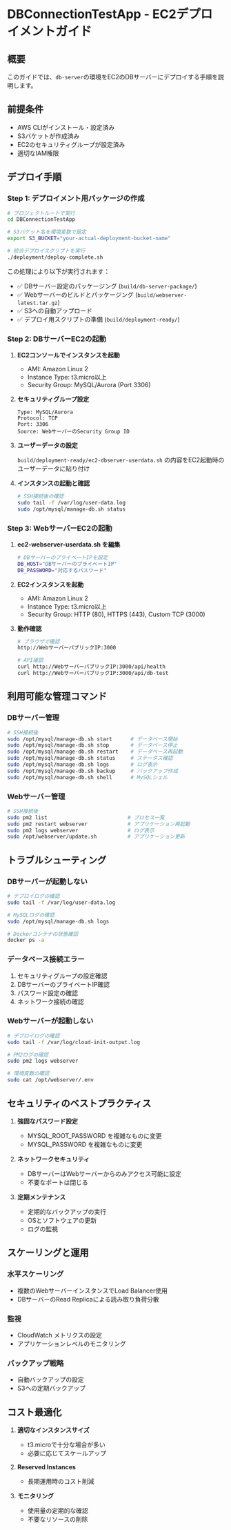 # DBConnectionTestApp - EC2デプロイメントガイド

## 概要

このガイドでは、`db-server`の環境をEC2のDBサーバーにデプロイする手順を説明します。

## 前提条件

- AWS CLIがインストール・設定済み
- S3バケットが作成済み
- EC2のセキュリティグループが設定済み
- 適切なIAM権限

## デプロイ手順

### Step 1: デプロイメント用パッケージの作成

```bash
# プロジェクトルートで実行
cd DBConnectionTestApp

# S3バケット名を環境変数で設定
export S3_BUCKET="your-actual-deployment-bucket-name"

# 統合デプロイスクリプトを実行
./deployment/deploy-complete.sh
```

この処理により以下が実行されます：
- ✅ DBサーバー設定のパッケージング (`build/db-server-package/`)
- ✅ Webサーバーのビルドとパッケージング (`build/webserver-latest.tar.gz`)
- ✅ S3への自動アップロード
- ✅ デプロイ用スクリプトの準備 (`build/deployment-ready/`)

### Step 2: DBサーバーEC2の起動

1. **EC2コンソールでインスタンスを起動**
   - AMI: Amazon Linux 2
   - Instance Type: t3.micro以上
   - Security Group: MySQL/Aurora (Port 3306)

2. **セキュリティグループ設定**
   ```
   Type: MySQL/Aurora
   Protocol: TCP
   Port: 3306
   Source: WebサーバーのSecurity Group ID
   ```

3. **ユーザーデータの設定**
   
   `build/deployment-ready/ec2-dbserver-userdata.sh` の内容をEC2起動時のユーザーデータに貼り付け

4. **インスタンスの起動と確認**
   ```bash
   # SSH接続後の確認
   sudo tail -f /var/log/user-data.log
   sudo /opt/mysql/manage-db.sh status
   ```

### Step 3: WebサーバーEC2の起動

1. **ec2-webserver-userdata.sh を編集**
   ```bash
   # DBサーバーのプライベートIPを設定
   DB_HOST="DBサーバーのプライベートIP"
   DB_PASSWORD="対応するパスワード"
   ```

2. **EC2インスタンスを起動**
   - AMI: Amazon Linux 2
   - Instance Type: t3.micro以上
   - Security Group: HTTP (80), HTTPS (443), Custom TCP (3000)

3. **動作確認**
   ```bash
   # ブラウザで確認
   http://WebサーバーパブリックIP:3000
   
   # API確認
   curl http://WebサーバーパブリックIP:3000/api/health
   curl http://WebサーバーパブリックIP:3000/api/db-test
   ```

## 利用可能な管理コマンド

### DBサーバー管理
```bash
# SSH接続後
sudo /opt/mysql/manage-db.sh start      # データベース開始
sudo /opt/mysql/manage-db.sh stop       # データベース停止
sudo /opt/mysql/manage-db.sh restart    # データベース再起動
sudo /opt/mysql/manage-db.sh status     # ステータス確認
sudo /opt/mysql/manage-db.sh logs       # ログ表示
sudo /opt/mysql/manage-db.sh backup     # バックアップ作成
sudo /opt/mysql/manage-db.sh shell      # MySQLシェル
```

### Webサーバー管理
```bash
# SSH接続後
sudo pm2 list                          # プロセス一覧
sudo pm2 restart webserver             # アプリケーション再起動
sudo pm2 logs webserver                # ログ表示
sudo /opt/webserver/update.sh          # アプリケーション更新
```

## トラブルシューティング

### DBサーバーが起動しない
```bash
# デプロイログの確認
sudo tail -f /var/log/user-data.log

# MySQLログの確認
sudo /opt/mysql/manage-db.sh logs

# Dockerコンテナの状態確認
docker ps -a
```

### データベース接続エラー
1. セキュリティグループの設定確認
2. DBサーバーのプライベートIP確認
3. パスワード設定の確認
4. ネットワーク接続の確認

### Webサーバーが起動しない
```bash
# デプロイログの確認
sudo tail -f /var/log/cloud-init-output.log

# PM2ログの確認
sudo pm2 logs webserver

# 環境変数の確認
sudo cat /opt/webserver/.env
```

## セキュリティのベストプラクティス

1. **強固なパスワード設定**
   - MYSQL_ROOT_PASSWORD を複雑なものに変更
   - MYSQL_PASSWORD を複雑なものに変更

2. **ネットワークセキュリティ**
   - DBサーバーはWebサーバーからのみアクセス可能に設定
   - 不要なポートは閉じる

3. **定期メンテナンス**
   - 定期的なバックアップの実行
   - OSとソフトウェアの更新
   - ログの監視

## スケーリングと運用

### 水平スケーリング
- 複数のWebサーバーインスタンスでLoad Balancer使用
- DBサーバーのRead Replicaによる読み取り負荷分散

### 監視
- CloudWatch メトリクスの設定
- アプリケーションレベルのモニタリング

### バックアップ戦略
- 自動バックアップの設定
- S3への定期バックアップ

## コスト最適化

1. **適切なインスタンスサイズ**
   - t3.microで十分な場合が多い
   - 必要に応じてスケールアップ

2. **Reserved Instances**
   - 長期運用時のコスト削減

3. **モニタリング**
   - 使用量の定期的な確認
   - 不要なリソースの削除

